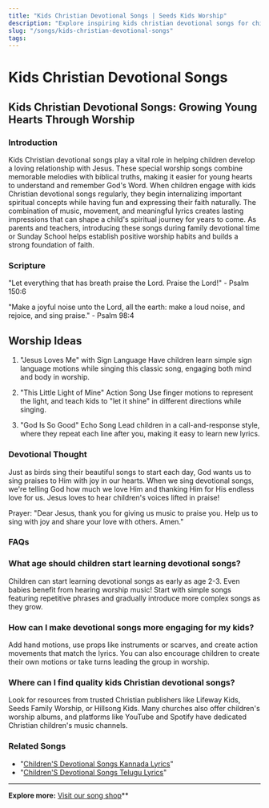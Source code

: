 ```yaml
---
title: "Kids Christian Devotional Songs | Seeds Kids Worship"
description: "Explore inspiring kids christian devotional songs for children's worship and faith development. Biblical music resources for families and ministry."
slug: "/songs/kids-christian-devotional-songs"
tags:
---
```


# Kids Christian Devotional Songs

## Kids Christian Devotional Songs: Growing Young Hearts Through Worship

### Introduction
Kids Christian devotional songs play a vital role in helping children develop a loving relationship with Jesus. These special worship songs combine memorable melodies with biblical truths, making it easier for young hearts to understand and remember God's Word. When children engage with kids Christian devotional songs regularly, they begin internalizing important spiritual concepts while having fun and expressing their faith naturally. The combination of music, movement, and meaningful lyrics creates lasting impressions that can shape a child's spiritual journey for years to come. As parents and teachers, introducing these songs during family devotional time or Sunday School helps establish positive worship habits and builds a strong foundation of faith.

### Scripture
"Let everything that has breath praise the Lord. Praise the Lord!" - Psalm 150:6

"Make a joyful noise unto the Lord, all the earth: make a loud noise, and rejoice, and sing praise." - Psalm 98:4

## Worship Ideas
1. "Jesus Loves Me" with Sign Language
Have children learn simple sign language motions while singing this classic song, engaging both mind and body in worship.

2. "This Little Light of Mine" Action Song
Use finger motions to represent the light, and teach kids to "let it shine" in different directions while singing.

3. "God Is So Good" Echo Song
Lead children in a call-and-response style, where they repeat each line after you, making it easy to learn new lyrics.

### Devotional Thought
Just as birds sing their beautiful songs to start each day, God wants us to sing praises to Him with joy in our hearts. When we sing devotional songs, we're telling God how much we love Him and thanking Him for His endless love for us. Jesus loves to hear children's voices lifted in praise!

Prayer: "Dear Jesus, thank you for giving us music to praise you. Help us to sing with joy and share your love with others. Amen."

### FAQs

### What age should children start learning devotional songs?
Children can start learning devotional songs as early as age 2-3. Even babies benefit from hearing worship music! Start with simple songs featuring repetitive phrases and gradually introduce more complex songs as they grow.

### How can I make devotional songs more engaging for my kids?
Add hand motions, use props like instruments or scarves, and create action movements that match the lyrics. You can also encourage children to create their own motions or take turns leading the group in worship.

### Where can I find quality kids Christian devotional songs?
Look for resources from trusted Christian publishers like Lifeway Kids, Seeds Family Worship, or Hillsong Kids. Many churches also offer children's worship albums, and platforms like YouTube and Spotify have dedicated Christian children's music channels.

### Related Songs

- "[Children'S Devotional Songs Kannada Lyrics](/songs/children-s-devotional-songs-kannada-lyrics/)"
- "[Children'S Devotional Songs Telugu Lyrics](/songs/children-s-devotional-songs-telugu-lyrics/)"

---

**Explore more:** [Visit our song shop](https://seedskidsworship.com/shop)**

<!-- Schema Markup -->
<script type="application/ld+json">
{
  "@context": "https://schema.org",
  "@type": "MusicRecording",
  "name": "Kids Christian Devotional Songs",
  "byArtist": {
    "@type": "MusicGroup",
    "name": "Seeds Kids Worship"
  },
  "isFamilyFriendly": true,
  "url": "https://seedskidsworship.com/songs/kids-christian-devotional-songs/"
}
</script>